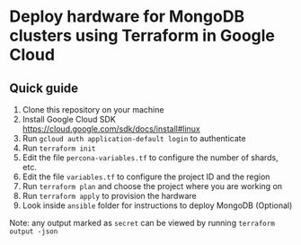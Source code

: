 # Deploy hardware for MongoDB clusters using Terraform in Google Cloud
## Quick guide
1. Clone this repository on your machine
2. Install Google Cloud SDK https://cloud.google.com/sdk/docs/install#linux
3. Run `gcloud auth application-default login` to authenticate
4. Run `terraform init`
5. Edit the file `percona-variables.tf` to configure the number of shards, etc.
6. Edit the file `variables.tf` to configure the project ID and the region
7. Run `terraform plan` and choose the project where you are working on 
8. Run `terraform apply` to provision the hardware
9. Look inside `ansible` folder for instructions to deploy MongoDB (Optional)

Note: any output marked as `secret` can be viewed by running `terraform output -json`
